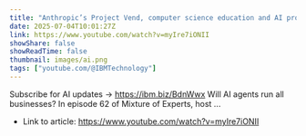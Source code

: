 ```yaml
---
title: "Anthropic’s Project Vend, computer science education and AI prompts in papers"
date: 2025-07-04T10:01:27Z
link: https://www.youtube.com/watch?v=myIre7iONII
showShare: false
showReadTime: false
thumbnail: images/ai.png
tags: ["youtube.com/@IBMTechnology"]
---
```

Subscribe for AI updates → https://ibm.biz/BdnWwx Will AI agents run all businesses? In episode 62 of Mixture of Experts, host ...

- Link to article: https://www.youtube.com/watch?v=myIre7iONII